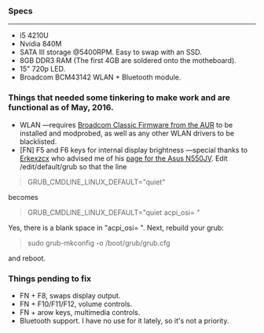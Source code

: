 ### Specs

* * *

*   i5 4210U
*   Nvidia 840M
*   SATA III storage @5400RPM. Easy to swap with an SSD.
*   8GB DDR3 RAM (The first 4GB are soldered onto the motheboard).
*   15" 720p LED.
*   Broadcom BCM43142 WLAN + Bluetooth module.

### Things that needed some tinkering to make work and are functional as of May, 2016.

*   WLAN ―requires [Broadcom Classic Firmware from the AUR](https://aur.archlinux.org/packages/b43-firmware-classic/) to be installed and modprobed, as well as any other WLAN drivers to be blacklisted.
*   [FN] F5 and F6 keys for internal display brightness ―special thanks to [Erkexzcx](/index.php/User:Erkexzcx "User:Erkexzcx") who advised me of his [page for the Asus N550JV](/index.php/ASUS_N550JV "ASUS N550JV"). Edit /edit/default/grub so that the line

> GRUB_CMDLINE_LINUX_DEFAULT="quiet"

becomes

> GRUB_CMDLINE_LINUX_DEFAULT="quiet acpi_osi= "

Yes, there is a blank space in "acpi_osi= ". Next, rebuild your grub:

> sudo grub-mkconfig -o /boot/grub/grub.cfg

and reboot.

### Things pending to fix

*   FN + F8, swaps display output.
*   FN + F10/F11/F12, volume controls.
*   FN + arow keys, multimedia controls.
*   Bluetooth support. I have no use for it lately, so it's not a priority.